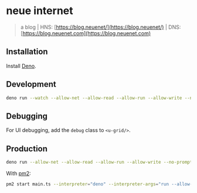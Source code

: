 # neue internet

> a blog | HNS: [https://blog.neuenet/](https://blog.neuenet/) | DNS: [https://blog.neuenet.com](https://blog.neuenet.com)



## Installation

Install [Deno](https://deno.land/#installation "link to Deno installation reference").

## Development

```sh
deno run --watch --allow-net --allow-read --allow-run --allow-write --no-prompt main.ts
```

## Debugging

For UI debugging, add the `debug` class to `<u-grid/>`.

## Production

```sh
deno run --allow-net --allow-read --allow-run --allow-write --no-prompt main.ts --production
```

With [pm2](https://pm2.keymetrics.io/ "process manager for Node.js"):

```sh
pm2 start main.ts --interpreter="deno" --interpreter-args="run --allow-net --allow-read --allow-run --allow-write --no-prompt" --name "blog" -- start --production
```
